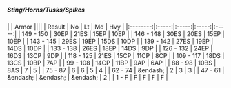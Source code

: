 ##### Sting/Horns/Tusks/Spikes

|      | Armor ||||
| Result | No | Lt | Md | Hvy |
|:--------:|:-----:|:-----:|:-----:|:-----:|
| 149 - 150 | 30EP | 21ES | 15EP | 10EP |
| 146 - 148 | 30ES | 20ES | 15EP | 10EP |
| 143 - 145 | 29ES | 19EP | 15DS | 10DP |
| 139 - 142 | 27ES | 19EP | 14DS | 10DP |
| 133 - 138 | 26ES | 18EP | 14DS | 9DP |
| 126 - 132 | 24EP | 16DS | 13CP | 9DP |
| 118 - 125 | 21ES | 15CP | 11CP | 8CP |
| 109 - 117 | 18DS | 13CS | 10BP | 7AP |
| 99 - 108 | 14CP | 11BP | 9AP | 6AP |
| 88 - 98 | 10BS | 8AS | 7 | 5 |
| 75 - 87 | 6 | 6 | 5 | 4 |
| 62 - 74 | &endash;  | 2 | 3 | 3 |
| 47 - 61 | &endash;  | &endash;  | &endash;  | 2 |
| 1 - F | F | F | F | F |
